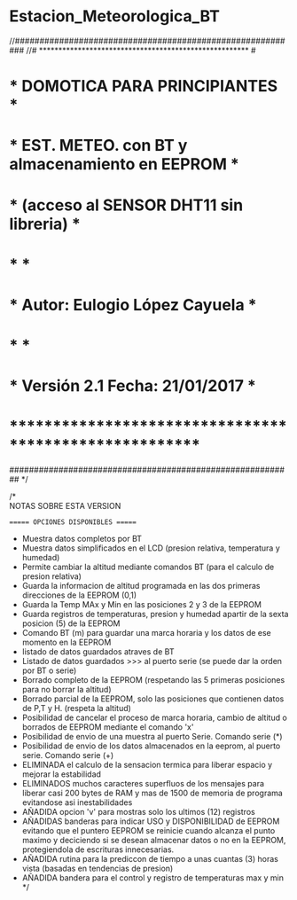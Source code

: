 # Estacion_Meteorologica_BT


//##########################################################
//# ****************************************************** #
# *           DOMOTICA PARA PRINCIPIANTES              * #
# *   EST. METEO. con BT y almacenamiento en EEPROM    * #
# *         (acceso al SENSOR DHT11 sin libreria)      * #
# *                                                    * #
# *            Autor: Eulogio López Cayuela            * #
# *                                                    * #
# *          Versión 2.1     Fecha: 21/01/2017         * #
# ****************************************************** #
##########################################################
*/

/*   
    NOTAS SOBRE ESTA VERSION
    
    ===== OPCIONES DISPONIBLES ===== 
 - Muestra datos completos por BT 
 - Muestra datos simplificados en el LCD (presion relativa, temperatura y humedad)
 - Permite cambiar la altitud mediante comandos BT (para el calculo de presion relativa)
 - Guarda la informacion de altitud programada en las dos primeras direcciones de la EEPROM (0,1)
 - Guarda la Temp MAx y Min en las posiciones 2 y 3 de la EEPROM
 - Guarda registros de temperaturas, presion y humedad apartir de la sexta posicion (5) de la EEPROM
 - Comando BT (m) para guardar una marca horaria y los datos de ese momento en la EEPROM
 - listado de datos guardados atraves de BT
 - Listado de datos guardados >>> al puerto serie (se puede dar la orden  por BT o serie)
 - Borrado completo de la EEPROM (respetando las 5 primeras posiciones para no borrar la altitud)
 - Borrado parcial de la EEPROM, solo las posiciones que contienen datos de P,T y H. (respeta la altitud)
 - Posibilidad de cancelar el proceso de marca horaria, cambio de altitud o borrados de EEPROM mediante el comando 'x'
 - Posibilidad de envio de una muestra al puerto Serie. Comando serie (*)
 - Posibilidad de envio de los datos almacenados en la eeprom, al puerto serie. Comando serie (+)
 - ELIMINADA el calculo de la sensacion termica para liberar espacio y mejorar la estabilidad
 - ELIMINADOS muchos caracteres superfluos de los mensajes para liberar 
    casi 200 bytes de RAM y mas de 1500 de memoria de programa evitandose asi inestabilidades
 - AÑADIDA opcion 'v' para mostras solo los ultimos (12) registros   
 - AÑADIDAS banderas para indicar USO y DISPONIBILIDAD de EEPROM evitando que el
    puntero EEPROM se reinicie cuando alcanza el punto maximo y deciciendo si se desean 
    almacenar datos o no en la EEPROM, protegiendola de escrituras innecesarias.
 - AÑADIDA rutina para la prediccon de tiempo a unas cuantas (3) horas vista (basadas en tendencias de presion)
 - AÑADIDA bandera para el control y registro de temperaturas max y min
*/
